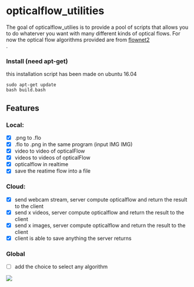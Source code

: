 opticalflow_utilities
======================
The goal of opticalflow_utilies is to provide a pool of scripts that allows you to do whaterver you want with many different 
kinds of optical flows. For now the optical flow algorithms provided are from <a href="https://github.com/lmb-freiburg/flownet2" target="_blank">flownet2</a><br>.


### Install (need apt-get)

this installation script has been made on ubuntu 16.04

```
sudo apt-get update
bash build.bash
```


## Features

### Local:

- [x] .png to .flo
- [x] .flo to .png in the same program (input IMG IMG)
- [x] video to video of opticalFlow
- [x] videos to videos of opticalFlow
- [x] opticalflow in realtime
- [x] save the reatime flow into a file

### Cloud:
- [x] send webcam stream, server compute opticalflow and return the result to the client
- [x] send x videos, server compute opticalflow and return the result to the client
- [x] send x images, server compute opticalflow and return the result to the client
- [x] client is able to save anything the server returns

### Global
- [ ] add the choice to select any algorithm

![](https://github.com/Cjdcoy/opticalflow_utilities/blob/master/documents/OF.gif)

